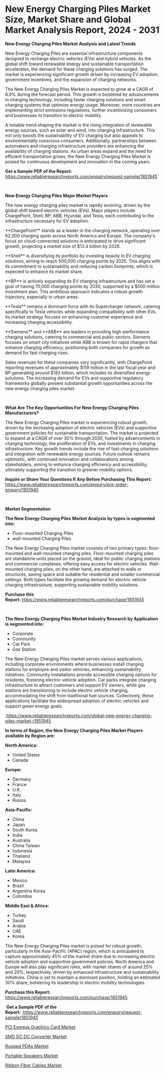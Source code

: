 <p><h1>New Energy Charging Piles Market Size, Market Share and Global Market Analysis Report, 2024 - 2031</h1></p><p><strong>New Energy Charging Piles Market Analysis and Latest Trends</strong></p>
<p><p>New Energy Charging Piles are essential infrastructure components designed to recharge electric vehicles (EVs) and hybrid vehicles. As the global shift toward renewable energy and sustainable transportation accelerates, the demand for these charging solutions has surged. The market is experiencing significant growth driven by increasing EV adoption, government incentives, and the expansion of charging networks.</p><p>The New Energy Charging Piles Market is expected to grow at a CAGR of 8.9% during the forecast period. This growth is bolstered by advancements in charging technology, including faster charging solutions and smart charging systems that optimize energy usage. Moreover, more countries are implementing strict emissions regulations, further incentivizing consumers and businesses to transition to electric mobility.</p><p>A notable trend shaping the market is the rising integration of renewable energy sources, such as solar and wind, into charging infrastructure. This not only boosts the sustainability of EV charging but also appeals to environmentally conscious consumers. Additionally, partnerships between automakers and charging infrastructure providers are enhancing the availability of charging stations. As urban areas expand and the need for efficient transportation grows, the New Energy Charging Piles Market is poised for continuous development and innovation in the coming years.</p></p>
<p><strong>Get a Sample PDF of the Report:&nbsp;</strong> <a href="https://www.reliableresearchreports.com/enquiry/request-sample/1851945?utm_campaign=1635&utm_medium=2&utm_source=Github&utm_content=ia&utm_term=18102024&utm_id=new-energy-charging-piles">https://www.reliableresearchreports.com/enquiry/request-sample/1851945</a></p>
<p>&nbsp;</p>
<p><strong>New Energy Charging Piles Major Market Players</strong></p>
<p><p>The new energy charging piles market is rapidly evolving, driven by the global shift toward electric vehicles (EVs). Major players include ChargePoint, Shell, BP, ABB, Hyundai, and Tesla, each contributing to the infrastructure necessary for EV adoption.</p><p>**ChargePoint** stands as a leader in the charging network, operating over 62,000 charging spots across North America and Europe. The company's focus on cloud-connected solutions is anticipated to drive significant growth, projecting a market size of $13.4 billion by 2028.</p><p>**Shell** is diversifying its portfolio by investing heavily in EV charging solutions, aiming to reach 500,000 charging points by 2025. This aligns with its commitment to sustainability and reducing carbon footprints, which is expected to enhance its market share.</p><p>**BP** is actively expanding its EV charging infrastructure and has set a goal of having 70,000 charging points by 2030, supported by a $500 million investment plan. This ambitious approach indicates a robust growth trajectory, especially in urban areas.</p><p>**Tesla** remains a dominant force with its Supercharger network, catering specifically to Tesla vehicles while expanding compatibility with other EVs. Its market strategy focuses on enhancing customer experience and increasing charging accessibility.</p><p>**Siemens** and **ABB** are leaders in providing high-performance charging solutions, catering to commercial and public sectors. Siemens focuses on smart city initiatives while ABB is known for rapid chargers that enhance charging efficiency, positioning both companies for growth as demand for fast charging rises.</p><p>Sales revenues for these companies vary significantly, with ChargePoint reporting revenues of approximately $119 million in the last fiscal year and BP generating around $183 billion, which includes its diversified energy solutions. The increasing demand for EVs and supportive regulatory frameworks globally present substantial growth opportunities across the new energy charging piles market.</p></p>
<p>&nbsp;</p>
<p><strong>What Are The Key Opportunities For New Energy Charging Piles Manufacturers?</strong></p>
<p><p>The New Energy Charging Piles market is experiencing robust growth, driven by the increasing adoption of electric vehicles (EVs) and supportive government policies for sustainable transportation. The market is projected to expand at a CAGR of over 30% through 2030, fueled by advancements in charging technology, the proliferation of EVs, and investments in charging infrastructure. Key growth trends include the rise of fast-charging solutions and integration with renewable energy sources. Future outlook remains optimistic, with continued innovation and collaborations among stakeholders, aiming to enhance charging efficiency and accessibility, ultimately supporting the transition to greener mobility options.</p></p>
<p><strong>Inquire or Share Your Questions If Any Before Purchasing This Report:</strong> <a href="https://www.reliableresearchreports.com/enquiry/pre-order-enquiry/1851945?utm_campaign=1635&utm_medium=2&utm_source=Github&utm_content=ia&utm_term=18102024&utm_id=new-energy-charging-piles">https://www.reliableresearchreports.com/enquiry/pre-order-enquiry/1851945</a></p>
<p>&nbsp;</p>
<p><strong>Market Segmentation</strong></p>
<p><strong>The New Energy Charging Piles Market Analysis by types is segmented into:</strong></p>
<p><ul><li>Floor-mounted Charging Piles</li><li>wall-mounted Charging Piles</li></ul></p>
<p><p>The New Energy Charging Piles market consists of two primary types: floor-mounted and wall-mounted charging piles. Floor-mounted charging piles are standalone units placed on the ground, ideal for public charging stations and commercial complexes, offering easy access for electric vehicles. Wall-mounted charging piles, on the other hand, are attached to walls or structures, saving space and suitable for residential and smaller commercial settings. Both types facilitate the growing demand for electric vehicle charging infrastructure, supporting sustainable mobility solutions.</p></p>
<p><strong>Purchase this Report:&nbsp;</strong><a href="https://www.reliableresearchreports.com/purchase/1851945?utm_campaign=1635&utm_medium=2&utm_source=Github&utm_content=ia&utm_term=18102024&utm_id=new-energy-charging-piles">https://www.reliableresearchreports.com/purchase/1851945</a></p>
<p>&nbsp;</p>
<p><strong>The New Energy Charging Piles Market Industry Research by Application is segmented into:</strong></p>
<p><ul><li>Corporate</li><li>Community</li><li>Car Park</li><li>Gas Station</li></ul></p>
<p><p>The New Energy Charging Piles market serves various applications, including corporate environments where businesses install charging stations for employee and visitor vehicles, enhancing sustainability initiatives. Community installations provide accessible charging options for residents, fostering electric vehicle adoption. Car parks integrate charging infrastructure to attract customers and support EV owners, while gas stations are transitioning to include electric vehicle charging, accommodating the shift from traditional fuel sources. Collectively, these applications facilitate the widespread adoption of electric vehicles and support green energy goals.</p></p>
<p><a href="https://www.reliableresearchreports.com/global-new-energy-charging-piles-market-r1851945?utm_campaign=1635&utm_medium=2&utm_source=Github&utm_content=ia&utm_term=18102024&utm_id=new-energy-charging-piles">&nbsp;https://www.reliableresearchreports.com/global-new-energy-charging-piles-market-r1851945</a></p>
<p><strong>In terms of Region, the New Energy Charging Piles Market Players available by Region are:</strong></p>
<p>
    <p> <strong> North America: </strong>
        <ul>
            <li>United States</li>
            <li>Canada</li>
        </ul>
        </p> 
    <p> <strong> Europe: </strong>
        <ul>
            <li>Germany</li>
            <li>France</li>
            <li>U.K.</li>
            <li>Italy</li>
            <li>Russia</li>
        </ul>
        </p> 
    <p> <strong> Asia-Pacific: </strong>
        <ul>
            <li>China</li>
            <li>Japan</li>
            <li>South Korea</li>
            <li>India</li>
            <li>Australia</li>
            <li>China Taiwan</li>
            <li>Indonesia</li>
            <li>Thailand</li>
            <li>Malaysia</li>
        </ul>
        </p> 
    <p> <strong> Latin America: </strong>
        <ul>
            <li>Mexico</li>
            <li>Brazil</li>
            <li>Argentina Korea</li>
            <li>Colombia</li>
        </ul>
        </p> 
    <p> <strong> Middle East & Africa: </strong>
        <ul>
            <li>Turkey</li>
            <li>Saudi</li>
            <li>Arabia</li>
            <li>UAE</li>
            <li>Korea</li>
        </ul>
    </p>
    </p>
<p><p>The New Energy Charging Piles market is poised for robust growth, particularly in the Asia-Pacific (APAC) region, which is anticipated to capture approximately 45% of the market share due to increasing electric vehicle adoption and supportive government policies. North America and Europe will also play significant roles, with market shares of around 25% and 20%, respectively, driven by enhanced infrastructure and sustainability initiatives. China is set to maintain a dominant position, holding an estimated 30% share, bolstering its leadership in electric mobility technologies.</p></p>
<p><strong>Purchase this Report: </strong><a href="https://www.reliableresearchreports.com/purchase/1851945?utm_campaign=1635&utm_medium=2&utm_source=Github&utm_content=ia&utm_term=18102024&utm_id=new-energy-charging-piles">https://www.reliableresearchreports.com/purchase/1851945</a></p>
<p>&nbsp;<strong>Get a Sample PDF of the Report:&nbsp;&nbsp;</strong><a href="https://www.reliableresearchreports.com/enquiry/request-sample/1851945?utm_campaign=1635&utm_medium=2&utm_source=Github&utm_content=ia&utm_term=18102024&utm_id=new-energy-charging-piles">https://www.reliableresearchreports.com/enquiry/request-sample/1851945</a></p>
<p><strong></strong></p>
<p><p><a href="https://www.linkedin.com/pulse/future-innovation-global-pci-express-graphics-card-market-growth-g0ypc?utm_campaign=1635&utm_medium=2&utm_source=Github&utm_content=ia&utm_term=18102024&utm_id=new-energy-charging-piles">PCI Express Graphics Card Market</a></p><p><a href="https://www.linkedin.com/pulse/mapping-smd-dc-converter-market-trends-challenges-breakthroughs-vd3ic?utm_campaign=1635&utm_medium=2&utm_source=Github&utm_content=ia&utm_term=18102024&utm_id=new-energy-charging-piles">SMD DC DC Converter Market</a></p><p><a href="https://www.linkedin.com/pulse/global-rugged-pdas-market-analysis-trends-forecasts-growth-opportunities-8ns0c?utm_campaign=1635&utm_medium=2&utm_source=Github&utm_content=ia&utm_term=18102024&utm_id=new-energy-charging-piles">Rugged PDAs Market</a></p><p><a href="https://www.linkedin.com/pulse/mapping-portable-speakers-market-trends-challenges-breakthroughs-omhec?utm_campaign=1635&utm_medium=2&utm_source=Github&utm_content=ia&utm_term=18102024&utm_id=new-energy-charging-piles">Portable Speakers Market</a></p><p><a href="https://www.linkedin.com/pulse/ribbon-fiber-cables-market-global-regional-analysis-focus-end-lffuc?utm_campaign=1635&utm_medium=2&utm_source=Github&utm_content=ia&utm_term=18102024&utm_id=new-energy-charging-piles">Ribbon Fiber Cables Market</a></p></p>